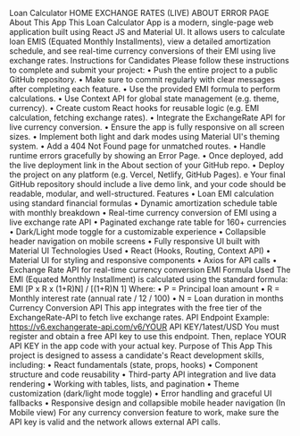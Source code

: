 Loan Calculator	HOME	EXCHANGE RATES (LIVE)	ABOUT	ERROR PAGE
About This App
This Loan Calculator App is a modern, single-page web application built using React JS and Material UI. It allows users to calculate loan EMIS (Equated Monthly Installments), view a detailed amortization schedule, and see real-time currency conversions of their EMI using live exchange rates.
Instructions for Candidates
Please follow these instructions to complete and submit your project:
•	Push the entire project to a public GitHub repository.
•	Make sure to commit regularly with clear messages after completing each feature.
•	Use the provided EMI formula to perform calculations.
•	Use Context API for global state management (e.g. theme, currency).
•	Create custom React hooks for reusable logic (e.g. EMI calculation, fetching exchange rates).
•	Integrate the ExchangeRate API for live currency conversion.
•	Ensure the app is fully responsive on all screen sizes.
•	Implement both light and dark modes using Material UI's theming system.
•	Add a 404 Not Found page for unmatched routes.
•	Handle runtime errors gracefully by showing an Error Page.
•	Once deployed, add the live deployment link in the About section of your GitHub repo.
•	Deploy the project on any platform (e.g. Vercel, Netlify, GitHub Pages).
e Your final GitHub repository should include a live demo link, and your code should be readable, modular, and well-structured.
  Features
•	Loan EMI calculation using standard financial formulas
•	Dynamic amortization schedule table with monthly breakdown
•	Real-time currency conversion of EMI using a live exchange rate API
•	Paginated exchange rate table for 160+ currencies
•	Dark/Light mode toggle for a customizable experience
•	Collapsible header navigation on mobile screens
•	Fully responsive UI built with Material UI
Technologies Used
•	React (Hooks, Routing, Context API)
•	Material UI for styling and responsive components
•	Axios for API calls
•	Exchange Rate API for real-time currency conversion
EMI Formula Used
The EMI (Equated Monthly Installment) is calculated using the standard formula:
EMI	[P x R x (1+R)N] / [(1+R)N	1] Where:
•	P = Principal loan amount
•	R = Monthly interest rate (annual rate / 12 / 100)
•	N = Loan duration in months
Currency Conversion API
This app integrates with the free tier of the ExchangeRate-APl to fetch live exchange rates.
API Endpoint Example:
https://v6.exchangerate-api.com/v6/YOUR API KEY/1atest/USD
You must register and obtain a free API key to use this endpoint. Then, replace YOUR API KEY in the app code with your actual key.
Purpose of This App
This project is designed to assess a candidate's React development skills, including:
•	React fundamentals (state, props, hooks)
•	Component structure and code reusability
•	Third-party API integration and live data rendering
•	Working with tables, lists, and pagination
•	Theme customization (dark/light mode toggle)
•	Error handling and graceful UI fallbacks
•	Responsive design and collapsible mobile header navigation (In Mobile view)
For any currency conversion feature to work, make sure the API key is valid and the network allows external API calls.
